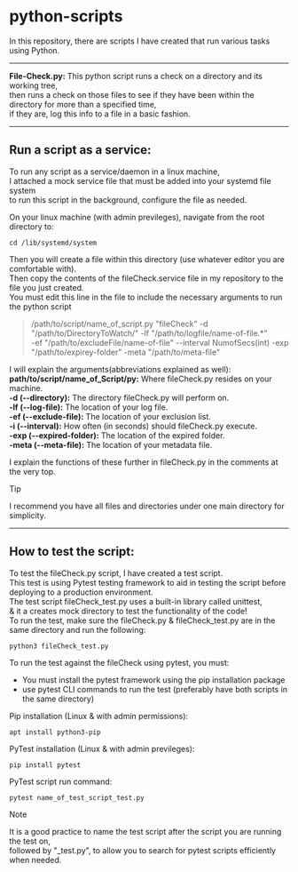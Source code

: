 # python-scripts

In this repository, there are scripts I have created that run various tasks using Python.

<hr/>

<b>File-Check.py:</b> This python script runs a check on a directory and its working tree,<br/>
then runs a check on those files to see if they have been within the directory for more than a specified time,<br/>
if they are, log this info to a file in a basic fashion.

<hr/>

<h2>Run a script as a service:</h2>
To run any script as a service/daemon in a linux machine,<br/>
I attached a mock service file that must be added into your systemd file system<br/>
to run this script in the background, configure the file as needed.

On your linux machine (with admin previleges), navigate from the root directory to:

```
cd /lib/systemd/system
```

Then you will create a file within this directory (use whatever editor you are comfortable with).<br/>
Then copy the contents of the fileCheck.service file in my repository to the file you just created.<br/>
You must edit this line in the file to include the necessary arguments to run the python script


> /path/to/script/name_of_script.py "fileCheck" -d "/path/to/DirectoryToWatch/" -lf "/path/to/logfile/name-of-file.*"<br/>
> -ef "/path/to/excludeFile/name-of-file" --interval NumofSecs(int) -exp "/path/to/expirey-folder" -meta "/path/to/meta-file"


I will explain the arguments(abbreviations explained as well):<br/>
<b>path/to/script/name_of_Script/py:</b> Where fileCheck.py resides on your machine.<br/>
<b>-d (--directory):</b> The directory fileCheck.py will perform on.<br/>
<b>-lf (--log-file):</b> The location of your log file.<br/>
<b>-ef (--exclude-file):</b> The location of your exclusion list.<br/>
<b>-i (--interval):</b> How often (in seconds) should fileCheck.py execute.<br/>
<b>-exp (--expired-folder):</b> The location of the expired folder.<br/>
<b>-meta (--meta-file):</b> The location of your metadata file.<br/>

I explain the functions of these further in fileCheck.py in the comments at the very top.

> [!TIP]
> I recommend you have all files and directories under one main directory for simplicity.

<hr/>

<h2>How to test the script:</h2>
To test the fileCheck.py script, I have created a test script.<br/>
This test is using Pytest testing framework to aid in testing the script before deploying to a production environment.<br/>
The test script fileCheck_test.py uses a built-in library called unittest,<br/>
& it a creates mock directory to test the functionality of the code!<br/>
To run the test, make sure the fileCheck.py & fileCheck_test.py are in the same directory and run the following:


```
python3 fileCheck_test.py
```

To run the test against the fileCheck using pytest, you must:
 
 - You must install the pytest framework using the pip installation package
 - use pytest CLI commands to run the test (preferably have both scripts in the same directory)

Pip installation (Linux & with admin permissions):
```
apt install python3-pip
```

PyTest installation (Linux & with admin previleges):
```
pip install pytest
```

PyTest script run command:
```
pytest name_of_test_script_test.py
```

> [!NOTE]  
> It is a good practice to name the test script after the script you are running the test on,<br/>
>followed by "_test.py", to allow you to search for pytest scripts efficiently when needed.
